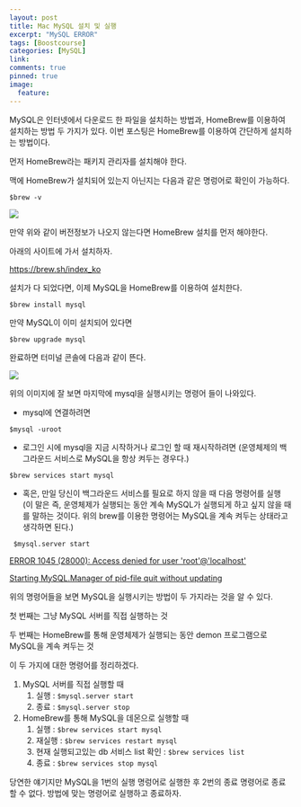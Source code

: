 ```yaml
---
layout: post
title: Mac MySQL 설치 및 실행
excerpt: "MySQL ERROR"
tags: [Boostcourse]
categories: [MySQL]
link:
comments: true
pinned: true
image:
  feature:
---
```




MySQL은 인터넷에서 다운로드 한 파일을 설치하는 방법과, HomeBrew를 이용하여 설치하는 방법 두 가지가 있다. 이번 포스팅은 HomeBrew를 이용하여 간단하게 설치하는 방법이다.



먼저 HomeBrew라는 패키지 관리자를 설치해야 한다.

맥에 HomeBrew가 설치되어 있는지 아닌지는 다음과 같은 명렁어로 확인이 가능하다.

```$brew -v```



![](/img/mysqlinstall_2.png)



만약 위와 같이 버전정보가 나오지 않는다면 HomeBrew 설치를 먼저 해야한다.

아래의 사이트에 가서 설치하자.

https://brew.sh/index_ko



설치가 다 되었다면, 이제 MySQL을 HomeBrew를 이용하여 설치한다.

```$brew install mysql```

만약 MySQL이 이미 설치되어 있다면 

```$brew upgrade mysql```

완료하면 터미널 콘솔에 다음과 같이 뜬다.

![](/img/mysqlinstall_1.png)

위의 이미지에 잘 보면 마지막에 mysql을 실행시키는 명령어 들이 나와있다.

* mysql에 연결하려면 

```$mysql -uroot```

* 로그인 시에 mysql을 지금 시작하거나 로그인 할 때 재시작하려면 (운영체제의 백그라운드 서비스로 MySQL을 항상 켜두는 경우다.)

```$brew services start mysql```

* 혹은, 만일 당신이 백그라운드 서비스를 필요로 하지 않을 때 다음 명령어를 실행 (이 말은 즉, 운영체제가 실행되는 동안 계속 MySQL가 실행되게 하고 싶지 않을 때를 말하는 것이다. 위의 brew를 이용한 명령어는 MySQL을 계속 켜두는 상태라고 생각하면 된다.)

``` $mysql.server start```



[ERROR 1045 (28000): Access denied for user 'root'@'localhost'](https://youduk.github.io/mysql/2018/06/13/ERROR-1045-(28000)-Access-denied-for-user-'root'@'localhost'.html)

[Starting MySQL.Manager of pid-file quit without updating](https://youduk.github.io/mysql/2018/06/13/ERROR-Starting-MySQL.Manager-of-pid-file-quit-without-updating.html)



위의 명령어들을 보면 MySQL을 실행시키는 방법이 두 가지라는 것을 알 수 있다.

첫 번째는 그냥 MySQL 서버를 직접 실행하는 것

두 번째는 HomeBrew를 통해 운영체제가 실행되는 동안 demon 프로그램으로 MySQL을 계속 켜두는 것

이 두 가지에 대한 명령어를 정리하겠다.



1. MySQL 서버를 직접 실행할 때
   1. 실행 : ```$mysql.server start```
   2. 종료 : ```$mysql.server stop```
2. HomeBrew를 통해 MySQL을 데몬으로 실행할 때
   1. 실행 : ```$brew services start mysql```
   2. 재실행 : ```$brew services restart mysql``` 
   3. 현재 실행되고있는 db 서비스 list 확인 : ```$brew services list```
   4. 종료 : ```$brew services stop mysql```



당연한 얘기지만 MySQL을 1번의 실행 명렁어로 실행한 후 2번의 종료 명령어로 종료할 수 없다. 방법에 맞는 명령어로 실행하고 종료하자.

